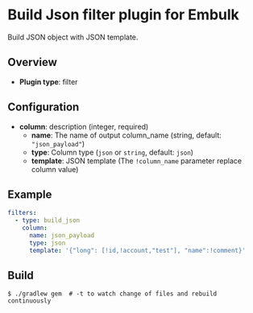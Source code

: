 # Build Json filter plugin for Embulk

Build JSON object with JSON template.

## Overview

* **Plugin type**: filter

## Configuration

- **column**: description (integer, required)
  - **name**: The name of output column_name (string, default: `"json_payload"`)
  - **type**: Column type (`json` or `string`, default: `json`)
  - **template**: JSON template (The `!column_name` parameter replace column value)

## Example

```yaml
filters:
  - type: build_json
    column:
      name: json_payload
      type: json
      template: '{"long": [!id,!account,"test"], "name":!comment}'
```

## Build

```
$ ./gradlew gem  # -t to watch change of files and rebuild continuously
```
